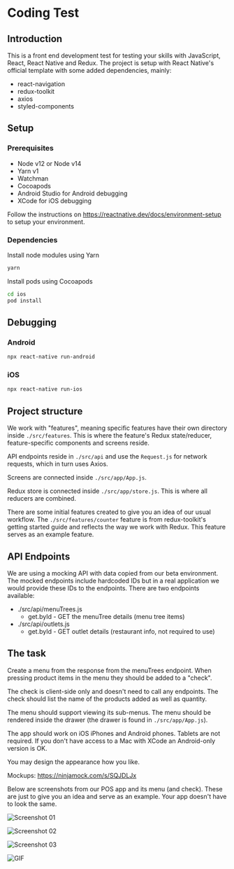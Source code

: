 # Coding Test

## Introduction

This is a front end development test for testing your skills with JavaScript, React, React Native and Redux. The project is setup with React Native's official template with some added dependencies, mainly:

- react-navigation
- redux-toolkit
- axios
- styled-components

## Setup

### Prerequisites

- Node v12 or Node v14
- Yarn v1
- Watchman
- Cocoapods
- Android Studio for Android debugging
- XCode for iOS debugging

Follow the instructions on https://reactnative.dev/docs/environment-setup to setup your environment.

### Dependencies

Install node modules using Yarn

```sh
yarn
```

Install pods using Cocoapods

```sh
cd ios
pod install
```

## Debugging

### Android

```sh
npx react-native run-android
```

### iOS

```sh
npx react-native run-ios
```

## Project structure

We work with "features", meaning specific features have their own directory inside `./src/features`. This is where the feature's Redux state/reducer, feature-specific components and screens reside.

API endpoints reside in `./src/api` and use the `Request.js` for network requests, which in turn uses Axios.

Screens are connected inside `./src/app/App.js`.

Redux store is connected inside `./src/app/store.js`. This is where all reducers are combined.

There are some initial features created to give you an idea of our usual workflow. The `./src/features/counter` feature is from redux-toolkit's getting started guide and reflects the way we work with Redux. This feature serves as an example feature.

## API Endpoints

We are using a mocking API with data copied from our beta environment. The mocked endpoints include hardcoded IDs but in a real application we would provide these IDs to the endpoints. There are two endpoints available:

- ./src/api/menuTrees.js
  - get.byId - GET the menuTree details (menu tree items)
- ./src/api/outlets.js
  - get.byId - GET outlet details (restaurant info, not required to use)

## The task

Create a menu from the response from the menuTrees endpoint. When pressing product items in the menu they should be added to a "check".

The check is client-side only and doesn't need to call any endpoints. The check should list the name of the products added as well as quantity.

The menu should support viewing its sub-menus. The menu should be rendered inside the drawer (the drawer is found in `./src/app/App.js`).

The app should work on iOS iPhones and Android phones. Tablets are not required. If you don't have access to a Mac with XCode an Android-only version is OK.

You may design the appearance how you like.

Mockups:
https://ninjamock.com/s/SQJDLJx

Below are screenshots from our POS app and its menu (and check). These are just to give you an idea and serve as an example. Your app doesn't have to look the same.

![Screenshot 01](docs/screenshot01.PNG 'Screenshot 01')

![Screenshot 02](docs/screenshot02.PNG 'Screenshot 02')

![Screenshot 03](docs/screenshot03.PNG 'Screenshot 03')

![GIF](docs/video.gif 'GIF')
